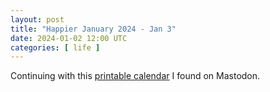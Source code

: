 ```yaml
---
layout: post
title: "Happier January 2024 - Jan 3"
date: 2024-01-02 12:00 UTC
categories: [ life ]
---
```


Continuing with this [printable calendar] I found on Mastodon.

[printable calendar]: https://actionforhappiness.org/sites/default/files/calendar_download/pdf/Jan%202024.pdf
